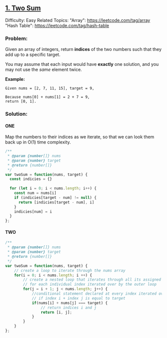 ## [1. Two Sum](https://leetcode.com/problems/two-sum/description/)

Difficulty: Easy
Related Topics: "Array": https://leetcode.com/tag/array
                "Hash Table": https://leetcode.com/tag/hash-table



### Problem:

Given an array of integers, return **indices** of the two numbers such that they add up to a specific target.

You may assume that each input would have **exactly** one solution, and you may not use the *same* element twice.

**Example:**

```
Given nums = [2, 7, 11, 15], target = 9,

Because nums[0] + nums[1] = 2 + 7 = 9,
return [0, 1].
```

### Solution:

#### ONE

Map the numbers to their indices as we iterate, so that we can look them back up in O(1) time complexity.

```javascript
/**
 * @param {number[]} nums
 * @param {number} target
 * @return {number[]}
 */
var twoSum = function(nums, target) {
  const indicies = {}
  
  for (let i = 0; i < nums.length; i++) {
    const num = nums[i]
    if (indicies[target - num] != null) {
      return [indicies[target - num], i]
    }
    indicies[num] = i
  }
};
```
#### TWO

```javascript
/**
 * @param {number[]} nums
 * @param {number} target
 * @return {number[]}
 */
var twoSum = function(nums, target) {
    // create a loop to iterate through the nums array
    for(i = 0; i < nums.length; i ++) {
        // create a nested loop that iterates through all its assigned indices 
        // for each individual index iterated over by the outer loop
        for(j = i + 1; j < nums.length; j++) {
            //conditional statement declared at every index iterated over by the for loop
            // if index i + index j is equal to target
            if(nums[i] + nums[j] === target) {
                // return indices i and j
                return [i, j];
            }  
        }
    }
}; 
```
